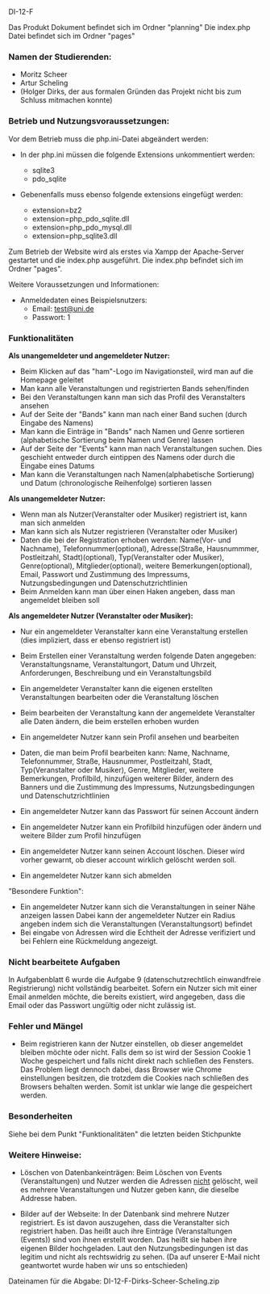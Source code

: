 DI-12-F

Das Produkt Dokument befindet sich im Ordner "planning"
Die index.php Datei befindet sich im Ordner "pages"

### Namen der Studierenden:

- Moritz Scheer
- Artur Scheling
- (Holger Dirks, der aus formalen Gründen das Projekt nicht bis zum Schluss mitmachen konnte)

### Betrieb und Nutzungsvoraussetzungen:

Vor dem Betrieb muss die php.ini-Datei abgeändert werden:
- In der php.ini müssen die folgende Extensions unkommentiert werden:
    - sqlite3
    - pdo_sqlite

- Gebenenfalls muss ebenso folgende extensions eingefügt werden:
  - extension=bz2
  - extension=php_pdo_sqlite.dll
  - extension=php_pdo_mysql.dll
  - extension=php_sqlite3.dll

Zum Betrieb der Website wird als erstes via Xampp der Apache-Server gestartet und die index.php ausgeführt. 
Die index.php befindet sich im Ordner "pages".

Weitere Voraussetzungen und Informationen:
- Anmeldedaten eines Beispielsnutzers:
    - Email: test@uni.de
    - Passwort: 1

### Funktionalitäten

**Als unangemeldeter und angemeldeter Nutzer:**

- Beim Klicken auf das "ham"-Logo im Navigationsteil, wird man auf die Homepage geleitet
- Man kann alle Veranstaltungen und registrierten Bands sehen/finden
- Bei den Veranstaltungen kann man sich das Profil des Veranstalters ansehen
- Auf der Seite der "Bands" kann man nach einer Band suchen (durch Eingabe des Namens)
- Man kann die Einträge in "Bands" nach Namen und Genre sortieren (alphabetische Sortierung beim Namen und Genre) lassen
- Auf der Seite der "Events" kann man nach Veranstaltungen suchen. Dies geschieht entweder durch eintippen des Namens oder durch die Eingabe eines Datums
- Man kann die Veranstaltungen nach Namen(alphabetische Sortierung) und Datum (chronologische Reihenfolge) sortieren lassen

**Als unangemeldeter Nutzer:**

- Wenn man als Nutzer(Veranstalter oder Musiker) registriert ist, kann man sich anmelden
- Man kann sich als Nutzer registrieren (Veranstalter oder Musiker)
- Daten die bei der Registration erhoben werden: 
  Name(Vor- und Nachname), Telefonnummer(optional), Adresse(Straße, Hausnummmer, Postleitzahl, Stadt)(optional), Typ(Veranstalter oder Musiker), Genre(optional), Mitglieder(optional), weitere Bemerkungen(optional), Email, Passwort und Zustimmung des Impressums, Nutzungsbedingungen und Datenschutzrichtlinien 
- Beim Anmelden kann man über einen Haken angeben, dass man angemeldet bleiben soll

**Als angemeldeter Nutzer (Veranstalter oder Musiker):**

- Nur ein angemeldeter Veranstalter kann eine Veranstaltung erstellen (dies impliziert, dass er ebenso registriert ist)
- Beim Erstellen einer Veranstaltung werden folgende Daten angegeben: Veranstaltungsname, Veranstaltungort, Datum und Uhrzeit, Anforderungen, Beschreibung und ein Veranstaltungsbild
- Ein angemeldeter Veranstalter kann die eigenen erstellten Veranstaltungen bearbeiten oder die Veranstaltung löschen
- Beim bearbeiten der Veranstaltung kann der angemeldete Veranstalter alle Daten ändern, die beim erstellen erhoben wurden

- Ein angemeldeter Nutzer kann sein Profil ansehen und bearbeiten
- Daten, die man beim Profil bearbeiten kann: Name, Nachname, Telefonnummer, Straße, Hausnummer, Postleitzahl, Stadt, Typ(Veranstalter oder Musiker), Genre, Mitglieder, weitere Bemerkungen, Profilbild, hinzufügen weiterer Bilder, ändern des Banners und die Zustimmung des Impressums, Nutzungsbedingungen und Datenschutzrichtlinien
- Ein angemeldeter Nutzer kann das Passwort für seinen Account ändern
- Ein angemeldeter Nutzer kann ein Profilbild hinzufügen oder ändern und weitere Bilder zum Profil hinzufügen
- Ein angemeldeter Nutzer kann seinen Account löschen. Dieser wird vorher gewarnt, ob dieser account wirklich gelöscht werden soll.
- Ein angemeldeter Nutzer kann sich abmelden

"Besondere Funktion":
- Ein angemeldeter Nutzer kann sich die Veranstaltungen in seiner Nähe anzeigen lassen
  Dabei kann der angemeldeter Nutzer ein Radius angeben indem sich die Veranstaltungen (Veranstaltungsort) befindet
- Bei eingabe von Adressen wird die Echtheit der Adresse verifiziert und bei Fehlern eine Rückmeldung angezeigt. 

### Nicht bearbeitete Aufgaben

In Aufgabenblatt 6 wurde die Aufgabe 9 (datenschutzrechtlich einwandfreie Registrierung) nicht vollständig bearbeitet.
Sofern ein Nutzer sich mit einer Email anmelden möchte, 
die bereits existiert, wird angegeben, dass die Email oder das Passwort ungültig oder nicht zulässig ist.

### Fehler und Mängel

- Beim registrieren kann der Nutzer einstellen, ob dieser angemeldet bleiben möchte oder nicht. Falls dem so ist wird der Session Cookie 1 Woche gespeichert und falls nicht direkt nach schließen des Fensters. Das Problem liegt dennoch dabei, dass Browser wie Chrome einstellungen besitzen, die trotzdem die Cookies nach schließen des Browsers behalten werden. Somit ist unklar wie lange die gespeichert werden.

### Besonderheiten

Siehe bei dem Punkt "Funktionalitäten" die letzten beiden Stichpunkte

### Weitere Hinweise:

- Löschen von Datenbankeinträgen:
  Beim Löschen von Events (Veranstaltungen) und Nutzer
  werden die Adressen <ins>nicht</ins> gelöscht,
  weil es mehrere Veranstaltungen und Nutzer geben kann,
  die dieselbe Addresse haben.

- Bilder auf der Webseite:
  In der Datenbank sind mehrere Nutzer registriert.
  Es ist davon auszugehen, dass die Veranstalter sich registriert haben.
  Das heißt auch ihre Einträge (Veranstaltungen (Events)) sind von ihnen erstellt worden.
  Das heißt sie haben ihre eigenen Bilder hochgeladen.
  Laut den Nutzungsbedingungen ist das legitim und nicht als rechtswidrig zu sehen.
  (Da auf unserer E-Mail nicht geantwortet wurde haben wir uns so entschieden)

Dateinamen für die Abgabe:
DI-12-F-Dirks-Scheer-Scheling.zip
